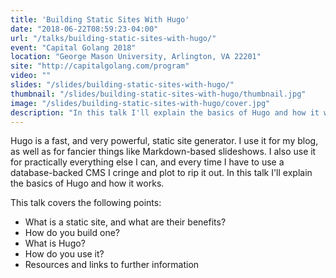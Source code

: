 ```yaml
---
title: 'Building Static Sites With Hugo'
date: "2018-06-22T08:59:23-04:00"
url: "/talks/building-static-sites-with-hugo/"
event: "Capital Golang 2018"
location: "George Mason University, Arlington, VA 22201"
site: "http://capitalgolang.com/program"
video: ""
slides: "/slides/building-static-sites-with-hugo/"
thumbnail: "/slides/building-static-sites-with-hugo/thumbnail.jpg"
image: "/slides/building-static-sites-with-hugo/cover.jpg"
description: "In this talk I'll explain the basics of Hugo and how it works."
---
```


Hugo is a fast, and very powerful, static site generator. I use it for my blog, as well as for fancier things like Markdown-based slideshows. I also use it for practically everything else I can, and every time I have to use a database-backed CMS I cringe and plot to rip it out. In this talk I'll explain the basics of Hugo and how it works.

<!--more-->

This talk covers the following points:

- What is a static site, and what are their benefits?
- How do you build one?
- What is Hugo?
- How do you use it?
- Resources and links to further information
